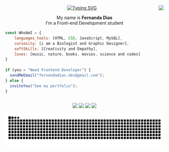 
<center>
<img align="right" src="https://komarev.com/ghpvc/?username=fernandadiasm&color=grey"/>
<a href="https://git.io/typing-svg"><img src="https://readme-typing-svg.demolab.com?font=Fira+code&size=25&duration=4000&pause=1000&color=FFAFD9DF&center=true&vCenter=true&width=1050&height=25&lines=Hello+World!+%E2%9C%A8" alt="Typing SVG" /></a>
</center>


<div>
<p align="center"> My name is <strong>Fernanda Dias</strong></br>
I'm a Front-end Development student</p>
</div>


```javascript
const WhoAmI = {
    languages_tools: [HTML, CSS, JavaScript, MySQL],
    curiosity: [i am a Biologist and Graphic Designer],
    softSkills: [Creativity and Empathy],
    loves: [music, nature, books, movies, science and codes]
}

if (you = "Need Frontend Developer") {
  sendMeEmail("fernandadias.dev@gmail.com");
} else {
  inviteYou("See my portfolio");
}
```


 ##

<div>
<p align="center">
<a href="https://www.linkedin.com/in/fernandadiasme" target="_blank"><img src="https://img.shields.io/badge/-LinkedIn-%230077B5?style=for-the-badge&logo=linkedin&logoColor=white" target="_blank"></a>  
<a href = "mailto:fernandadias.dev@gmail.com"><img src="https://img.shields.io/badge/-Gmail-%23333?style=for-the-badge&logo=gmail&logoColor=white" target="_blank"></a>
<a href="https://instagram.com/ferandadias" target="_blank"><img src="https://img.shields.io/badge/-Instagram-%23E4405F?style=for-the-badge&logo=instagram&logoColor=white" target="_blank"></a>
<a href="https://www.freecodecamp.org/fernandadiasm" target="_blank"><img src="https://img.shields.io/badge/freecodecamp-27273D?style=for-the-badge&logo=freecodecamp&logoColor=white" target="_blank"></a>
</div>


![Snake animation](https://github.com/fernandadiasm/fernandadiasm/blob/output/github-contribution-grid-snake.svg)

